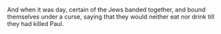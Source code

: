 And when it was day, certain of the Jews banded together, and bound themselves under a curse, saying that they would neither eat nor drink till they had killed Paul.
